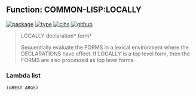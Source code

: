 ## Function: COMMON-LISP:LOCALLY
[![package](https://img.shields.io/badge/Package-COMMON--LISP-5f9ea0.svg?style=social&colorA=999999)](../) [![type](https://img.shields.io/badge/Type-Function-5f9ea0.svg?style=social&colorA=999999)](../#function) [![clhs](https://img.shields.io/badge/CLHS-LOCALLY-5f9ea0.svg?style=social&colorA=999999)](http://www.lispworks.com/documentation/HyperSpec/Body/s_locall.htm) [![github](https://img.shields.io/badge/GitHub-View_the_source-5f9ea0.svg?style=social&colorA=999999&logo=github)](https://github.com/sbcl/sbcl/blob/master/src/compiler/info-functions.lisp/) 

> LOCALLY declaration* form*
> 
> Sequentially evaluate the FORMS in a lexical environment where the
> DECLARATIONS have effect. If LOCALLY is a top level form, then the FORMS are
> also processed as top level forms.

### Lambda list
```
(&REST ARGS)
```
